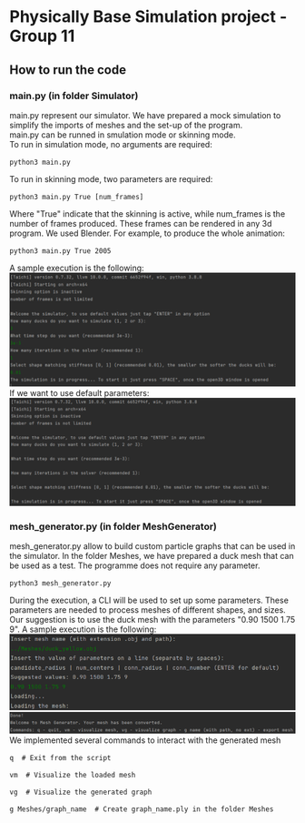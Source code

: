 # Physically Base Simulation project - Group 11
## How to run the code
### main.py (in folder Simulator)
main.py represent our simulator. We have prepared a mock simulation
to simplify the imports of meshes and the set-up of the program.<br/>
main.py can be runned in smulation mode or skinning mode.<br/>
To run in simulation mode, no arguments are required:
```
python3 main.py
```
To run in skinning mode, two parameters are required:
```
python3 main.py True [num_frames]
```
Where "True" indicate that the skinning is active, while num_frames
is the number of frames produced. These frames can be rendered in any 3d
program. We used Blender. For example, to produce the whole animation:
```
python3 main.py True 2005
```
A sample execution is the following:
![alt text](./README_pictures/img3.png)
If we want to use default parameters:
![alt text](./README_pictures/img4.png)
### mesh_generator.py (in folder MeshGenerator)
mesh_generator.py allow to build custom particle graphs that can be
used in the simulator. In the folder Meshes, we have prepared a duck
mesh that can be used as a test. The programme does not require any
parameter.
```
python3 mesh_generator.py
```
During the execution, a CLI will be used to set up some parameters.
These parameters are needed to process meshes of different shapes,
and sizes. Our suggestion is to use the duck mesh with the parameters
"0.90 1500 1.75 9".
A sample execution is the following:
![alt text](./README_pictures/img1.png)
![alt text](./README_pictures/img2.png)
We implemented several commands to interact with the generated mesh
```
q  # Exit from the script
```
```
vm  # Visualize the loaded mesh
```
```
vg  # Visualize the generated graph
```
```
g Meshes/graph_name  # Create graph_name.ply in the folder Meshes
```